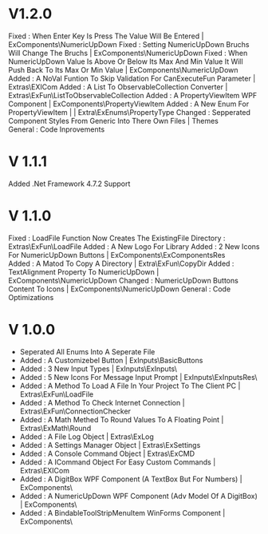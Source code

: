 ﻿# V1.2.0
Fixed : When Enter Key Is Press The Value Will Be Entered | ExComponents\NumericUpDown
Fixed : Setting NumericUpDown Bruchs Will Change The Bruchs | ExComponents\NumericUpDown
Fixed : When NumericUpDown Value Is Above Or Below Its Max And Min Value It Will Push Back To Its Max Or Min Value | ExComponents\NumericUpDown
Added : A NoVal Funtion To Skip Validation For CanExecuteFun Parameter | Extras\EXICom
Added : A List To ObservableCollection Converter | Extras\ExFun\ListToObservableCollection
Added : A PropertyViewItem WPF Component | ExComponents\PropertyViewItem
Added : A New Enum For PropertyViewItem | | Extra\ExEnums\PropertyType
Changed : Sepperated Component Styles From Generic Into There Own Files | Themes\
General : Code Inprovements

# V 1.1.1
Added .Net Framework 4.7.2 Support

# V 1.1.0
Fixed : LoadFile Function Now Creates The ExistingFile Directory : Extras\ExFun\LoadFile
Added : A New Logo For Library
Added : 2 New Icons For NumericUpDown Buttons | ExComponents\ExComponentsRes\
Added : A Matod To Copy A Directory | Extra\ExFun\CopyDir
Added : TextAlignment Property To NumericUpDown | ExComponents\NumericUpDown
Changed : NumericUpDown Buttons Content To Icons | ExComponents\NumericUpDown
General : Code Optimizations

# V 1.0.0
* Seperated All Enums Into A Seperate File
* Added : A Customizebel Button | ExInputs\BasicButtons
* Added : 3 New Input Types | ExInputs\ExInputs\
* Added : 5 New Icons For Message Input Prompt | ExInputs\ExInputsRes\
* Added : A Method To Load A File In Your Project To The Client PC | Extras\ExFun\LoadFile
* Added : A Method To Check Internet Connection | Extras\ExFun\ConnectionChecker
* Added : A Math Methed To Round Values To A Floating Point | Extras\ExMath\Round
* Added : A File Log Object | Extras\ExLog
* Added : A Settings Manager Object | Extras\ExSettings
* Added : A Console Command Object | Extras\ExCMD
* Added : A ICommand Object For Easy Custom Commands | Extras\EXICom
* Added : A DigitBox WPF Component (A TextBox But For Numbers) | ExComponents\
* Added : A NumericUpDown  WPF Component (Adv Model Of A DigitBox) | ExComponents\
* Added : A BindableToolStripMenuItem WinForms Component | ExComponents\
